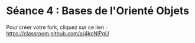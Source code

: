 # Séance 4 : Bases de l'Orienté Objets
Pour créer votre fork, cliquez sur ce lien : https://classroom.github.com/a/4kcNlPqU
